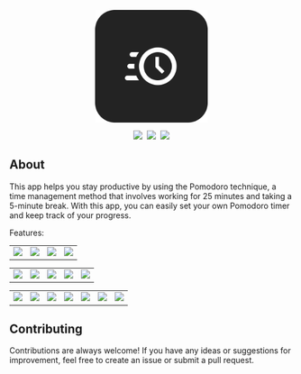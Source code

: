 <p align="center">
  <img src="https://raw.githubusercontent.com/mahmoud-eslami/resume/hide-contribute/pmodoro/app_icon.png" width=200 style="display: block; margin: 0 auto;">
</p>

<p align="center">
  <img src="https://img.shields.io/github/license/time-mastery/pmodoro-application?style=social">&nbsp;
<img src="https://img.shields.io/badge/-Dart-0175C2?style=flat-square&logo=dart&logoColor=white">&nbsp;
  <img src="https://img.shields.io/badge/-Flutter-02569B?style=flat-square&logo=flutter&logoColor=white">
</p>

## About

This app helps you stay productive by using the Pomodoro technique, a time management method that
involves working for 25 minutes and taking a 5-minute break. With this app, you can easily set your
own Pomodoro timer and keep track of your progress.

Features:


<table>
  <tr>
    <td><img src="https://github.com/time-mastery/pmodoro-application/assets/57481226/34afcd40-80e6-43f3-b696-c71fed6e4a4e"></td>
    <td><img src="https://github.com/time-mastery/pmodoro-application/assets/57481226/64bb95a2-3bf5-4201-bfec-6891815365ac"></td>
    <td><img src="https://github.com/time-mastery/pmodoro-application/assets/57481226/81e5ea74-2e2f-43e5-aa1b-e3a0109e324e"></td>
    <td><img src="https://github.com/time-mastery/pmodoro-application/assets/57481226/e6bd0447-5812-4ce0-8c3f-f0f65dd50df0"></td>

  </tr>
</table>

<table>
  <tr>
    <td><img src="https://github.com/time-mastery/pmodoro-application/assets/57481226/3a40ee91-e4eb-42da-b72a-b49838f9efab"></td>
    <td><img src="https://github.com/time-mastery/pmodoro-application/assets/57481226/7e41a009-bddd-48d3-8e4d-f8a1cac50a9a"></td>
    <td><img src="https://github.com/time-mastery/pmodoro-application/assets/57481226/07ba6aa9-7d34-4007-932a-ad75bb1339bb"></td>
    <td><img src="https://github.com/time-mastery/pmodoro-application/assets/57481226/ec2c22aa-657d-42d0-8ad9-4f7c6aae47b7"></td>
    <td><img src="https://github.com/time-mastery/pmodoro-application/assets/57481226/bb169ae5-04c3-4d19-8758-30add8521da7"></td>
  </tr>
</table>

<table>
  <tr>
    <td><img src="https://github.com/time-mastery/pmodoro-application/assets/57481226/434a6b9d-5daa-4893-bb23-bc4eec0708a0"></td>
    <td><img src="https://github.com/time-mastery/pmodoro-application/assets/57481226/a1ff39ba-3369-4bb3-a796-a8c894c4e973"></td>
    <td><img src="https://github.com/time-mastery/pmodoro-application/assets/57481226/9ddaf272-2a56-4011-a370-e8df01896dfe"></td>
    <td><img src="https://github.com/time-mastery/pmodoro-application/assets/57481226/b564905c-595c-4094-b84b-bc1e6a150679"></td>
    <td><img src="https://github.com/time-mastery/pmodoro-application/assets/57481226/661ddae7-e416-4bfc-973d-beed22163a34"></td>
    <td><img src="https://github.com/time-mastery/pmodoro-application/assets/57481226/3d6ff07e-0f36-413c-8f3f-86c7ba353d1b"></td>
    <td><img src="https://github.com/time-mastery/pmodoro-application/assets/57481226/cb0635d9-98df-4403-b64a-d190fe43f93f"></td>
  </tr>
</table>

## Contributing

Contributions are always welcome! If you have any ideas or suggestions for improvement, feel free to
create an issue or submit a pull request.
